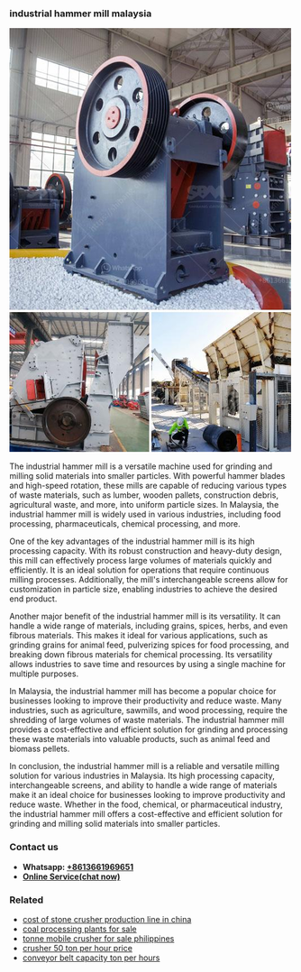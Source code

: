 <h3>industrial hammer mill malaysia</h3><img src='1708408222.jpg' alt=''><p>The industrial hammer mill is a versatile machine used for grinding and milling solid materials into smaller particles. With powerful hammer blades and high-speed rotation, these mills are capable of reducing various types of waste materials, such as lumber, wooden pallets, construction debris, agricultural waste, and more, into uniform particle sizes. In Malaysia, the industrial hammer mill is widely used in various industries, including food processing, pharmaceuticals, chemical processing, and more.</p><p>One of the key advantages of the industrial hammer mill is its high processing capacity. With its robust construction and heavy-duty design, this mill can effectively process large volumes of materials quickly and efficiently. It is an ideal solution for operations that require continuous milling processes. Additionally, the mill's interchangeable screens allow for customization in particle size, enabling industries to achieve the desired end product.</p><p>Another major benefit of the industrial hammer mill is its versatility. It can handle a wide range of materials, including grains, spices, herbs, and even fibrous materials. This makes it ideal for various applications, such as grinding grains for animal feed, pulverizing spices for food processing, and breaking down fibrous materials for chemical processing. Its versatility allows industries to save time and resources by using a single machine for multiple purposes.</p><p>In Malaysia, the industrial hammer mill has become a popular choice for businesses looking to improve their productivity and reduce waste. Many industries, such as agriculture, sawmills, and wood processing, require the shredding of large volumes of waste materials. The industrial hammer mill provides a cost-effective and efficient solution for grinding and processing these waste materials into valuable products, such as animal feed and biomass pellets.</p><p>In conclusion, the industrial hammer mill is a reliable and versatile milling solution for various industries in Malaysia. Its high processing capacity, interchangeable screens, and ability to handle a wide range of materials make it an ideal choice for businesses looking to improve productivity and reduce waste. Whether in the food, chemical, or pharmaceutical industry, the industrial hammer mill offers a cost-effective and efficient solution for grinding and milling solid materials into smaller particles.</p><h3>Contact us</h3><ul><li><strong>Whatsapp:&nbsp;<a href="https://wa.me/8613661969651">+8613661969651</a></strong></li><li><a href="https://swt.shibang-china.com/?git&amp;zhl&amp;industrial hammer mill malaysia"><strong>Online Service(chat now)</strong></a></li></ul><h3>Related</h3><ul><li><a href='cost of stone crusher production line in china.md'>cost of stone crusher production line in china</a></li><li><a href='coal processing plants for sale.md'>coal processing plants for sale</a></li><li><a href='tonne mobile crusher for sale philippines.md'>tonne mobile crusher for sale philippines</a></li><li><a href='crusher 50 ton per hour price.md'>crusher 50 ton per hour price</a></li><li><a href='conveyor belt capacity ton per hours.md'>conveyor belt capacity ton per hours</a></li></ul>